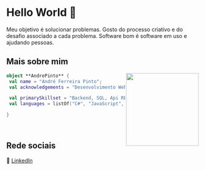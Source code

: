 # Hello World 👋

Meu objetivo é solucionar problemas. Gosto do processo criativo e do desafio associado a cada problema. Software bom é software em uso e ajudando pessoas.

## Mais sobre mim


<img height="190" align="right" src="https://github.com/andferr/andferr/assets/5804056/4cebc7b5-a52a-4643-a000-6b9bd7bba9ae&ssl=1" />

```kotlin
object **AndrePinto** {
 val name = "André Ferreira Pinto";
 val acknowledgements = "Desenvolvimento Web"

 val primarySkillset = "Backend, SQL, Api REST, Scrum"
 val languages = listOf("C#", "JavaScript", "PHP", "NodeJs", "React")

}
```

[linkedin]: https://www.linkedin.com/in/af-pinto/

<br>

## Rede sociais

👔 [LinkedIn][linkedin]

